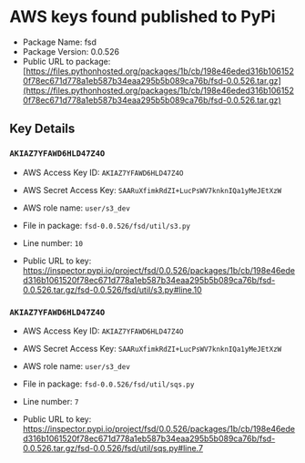 # AWS keys found published to PyPi

* Package Name: fsd
* Package Version: 0.0.526
* Public URL to package: [https://files.pythonhosted.org/packages/1b/cb/198e46eded316b1061520f78ec671d778a1eb587b34eaa295b5b089ca76b/fsd-0.0.526.tar.gz](https://files.pythonhosted.org/packages/1b/cb/198e46eded316b1061520f78ec671d778a1eb587b34eaa295b5b089ca76b/fsd-0.0.526.tar.gz)

## Key Details

### `AKIAZ7YFAWD6HLD47Z4O`

* AWS Access Key ID: `AKIAZ7YFAWD6HLD47Z4O`
* AWS Secret Access Key: `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` 
* AWS role name: `user/s3_dev`
* File in package: `fsd-0.0.526/fsd/util/s3.py`
* Line number: `10`

* Public URL to key: https://inspector.pypi.io/project/fsd/0.0.526/packages/1b/cb/198e46eded316b1061520f78ec671d778a1eb587b34eaa295b5b089ca76b/fsd-0.0.526.tar.gz/fsd-0.0.526/fsd/util/s3.py#line.10



### `AKIAZ7YFAWD6HLD47Z4O`

* AWS Access Key ID: `AKIAZ7YFAWD6HLD47Z4O`
* AWS Secret Access Key: `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` 
* AWS role name: `user/s3_dev`
* File in package: `fsd-0.0.526/fsd/util/sqs.py`
* Line number: `7`

* Public URL to key: https://inspector.pypi.io/project/fsd/0.0.526/packages/1b/cb/198e46eded316b1061520f78ec671d778a1eb587b34eaa295b5b089ca76b/fsd-0.0.526.tar.gz/fsd-0.0.526/fsd/util/sqs.py#line.7


